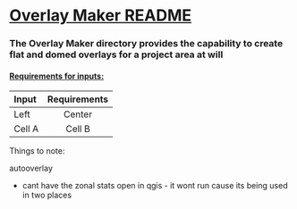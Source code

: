 # <u> Overlay Maker README </u>

### The Overlay Maker directory provides the capability to create flat and domed overlays for a project area at will

#### <u> Requirements for inputs: </u> 
| Input | Requirements | 
| :------- | :------: | 
| Left     | Center   | 
| Cell A   | Cell B   | 



Things to note:

autooverlay
* cant have the zonal stats open in qgis - it wont run cause its being used in two places

